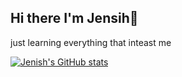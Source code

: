 ## Hi there I'm Jensih👋

just learning everything that inteast me

<!--
**legendofzer0/legendofzer0** is a ✨ _special_ ✨ repository because its `README.md` (this file) appears on your GitHub profile.

Here are some ideas to get you started:

- 🔭 I’m currently working on ...
- 🌱 I’m currently learning ...
- 👯 I’m looking to collaborate on ...
- 🤔 I’m looking for help with ...
- 💬 Ask me about ...
- 📫 How to reach me: ...
- 😄 Pronouns: ...
- ⚡ Fun fact: ...
-->
[![Jenish's GitHub stats](https://github-readme-stats.vercel.app/api?username=legendofzer0)](https://github.com/anuraghazra/github-readme-stats)
